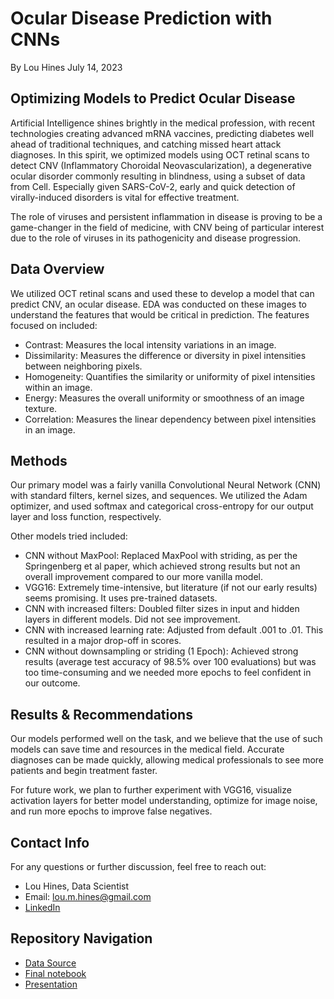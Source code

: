 
# Ocular Disease Prediction with CNNs
By Lou Hines
July 14, 2023

## Optimizing Models to Predict Ocular Disease
Artificial Intelligence shines brightly in the medical profession, with recent technologies creating advanced mRNA vaccines, predicting diabetes well ahead of traditional techniques, and catching missed heart attack diagnoses. In this spirit, we optimized models using OCT retinal scans to detect CNV (Inflammatory Choroidal Neovascularization), a degenerative ocular disorder commonly resulting in blindness, using a subset of data from Cell. Especially given SARS-CoV-2, early and quick detection of virally-induced disorders is vital for effective treatment.

The role of viruses and persistent inflammation in disease is proving to be a game-changer in the field of medicine, with CNV being of particular interest due to the role of viruses in its pathogenicity and disease progression. 

## Data Overview
We utilized OCT retinal scans and used these to develop a model that can predict CNV, an ocular disease. EDA was conducted on these images to understand the features that would be critical in prediction. The features focused on included:

- Contrast: Measures the local intensity variations in an image.
- Dissimilarity: Measures the difference or diversity in pixel intensities between neighboring pixels.
- Homogeneity: Quantifies the similarity or uniformity of pixel intensities within an image.
- Energy: Measures the overall uniformity or smoothness of an image texture.
- Correlation: Measures the linear dependency between pixel intensities in an image.

## Methods
Our primary model was a fairly vanilla Convolutional Neural Network (CNN) with standard filters, kernel sizes, and sequences. We utilized the Adam optimizer, and used softmax and categorical cross-entropy for our output layer and loss function, respectively. 

Other models tried included: 

- CNN without MaxPool: Replaced MaxPool with striding, as per the Springenberg et al paper, which achieved strong results but not an overall improvement compared to our more vanilla model.
- VGG16: Extremely time-intensive, but literature (if not our early results) seems promising. It uses pre-trained datasets.
- CNN with increased filters: Doubled filter sizes in input and hidden layers in different models. Did not see improvement.
- CNN with increased learning rate: Adjusted from default .001 to .01. This resulted in a major drop-off in scores.
- CNN without downsampling or striding (1 Epoch): Achieved strong results (average test accuracy of 98.5% over 100 evaluations) but was too time-consuming and we needed more epochs to feel confident in our outcome.

## Results & Recommendations
Our models performed well on the task, and we believe that the use of such models can save time and resources in the medical field. Accurate diagnoses can be made quickly, allowing medical professionals to see more patients and begin treatment faster. 

For future work, we plan to further experiment with VGG16, visualize activation layers for better model understanding, optimize for image noise, and run more epochs to improve false negatives.

## Contact Info
For any questions or further discussion, feel free to reach out:
- Lou Hines, Data Scientist
- Email: lou.m.hines@gmail.com
- [LinkedIn](https://www.linkedin.com/in/lou-hines-data-scientist/) 

## Repository Navigation
- [Data Source](https://www.cell.com/)
- [Final notebook](https://github.com/Lou-Hines/Ocular_Disease_Image_Prediction/blob/main/Ocular_Disease_Prediction_Notebook.ipynb)
- [Presentation](https://github.com/Lou-Hines/Ocular_Disease_Image_Prediction/blob/main/presentation.pdf)
